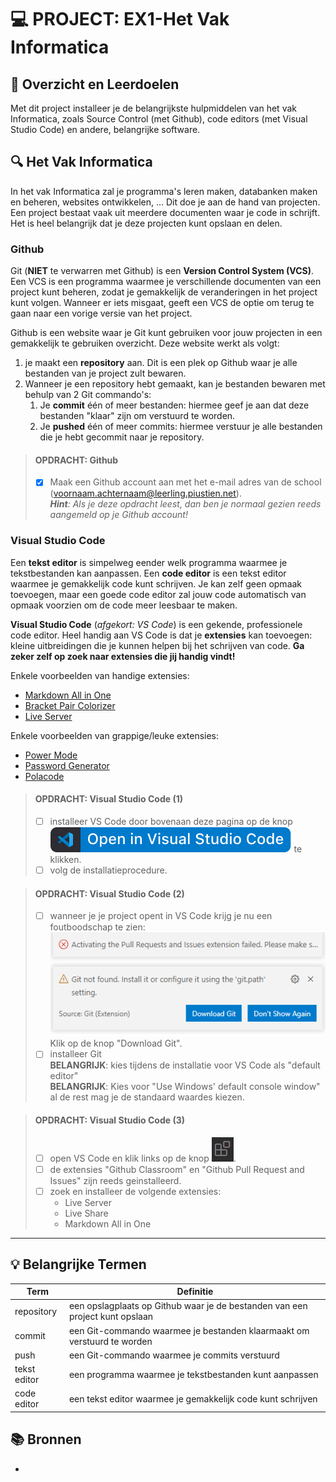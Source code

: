 # 💻 PROJECT: EX1-Het Vak Informatica

## 🥅 Overzicht en Leerdoelen

Met dit project installeer je de belangrijkste hulpmiddelen van het vak Informatica, zoals Source Control (met Github), code editors (met Visual Studio Code) en andere, belangrijke software.

## 🔍 Het Vak Informatica

In het vak Informatica zal je programma's leren maken, databanken maken en beheren, websites ontwikkelen, ... Dit doe je aan de hand van projecten. Een project bestaat vaak uit meerdere documenten waar je code in schrijft. Het is heel belangrijk dat je deze projecten kunt opslaan en delen.

### Github

Git (**NIET** te verwarren met Github) is een **Version Control System (VCS)**. Een VCS is een programma waarmee je verschillende documenten van een project kunt beheren, zodat je gemakkelijk de veranderingen in het project kunt volgen. Wanneer er iets misgaat, geeft een VCS de optie om terug te gaan naar een vorige versie van het project. 

Github is een website waar je Git kunt gebruiken voor jouw projecten in een gemakkelijk te gebruiken overzicht. Deze website werkt als volgt:

 1. je maakt een **repository** aan. Dit is een plek op Github waar je alle bestanden van je project zult bewaren. 
 2. Wanneer je een repository hebt gemaakt, kan je bestanden bewaren met behulp van 2 Git commando's:
    1. Je **commit** één of meer bestanden: hiermee geef je aan dat deze bestanden "klaar" zijn om verstuurd te worden.
    2. Je **pushed** één of meer commits: hiermee verstuur je alle bestanden die je hebt gecommit naar je repository.

> #### OPDRACHT: Github
>
> - [X] Maak een Github account aan met het e-mail adres van de school (voornaam.achternaam@leerling.piustien.net).\
>       ***Hint**: Als je deze opdracht leest, dan ben je normaal gezien reeds aangemeld op je Github account!*

### Visual Studio Code

Een **tekst editor** is simpelweg eender welk programma waarmee je tekstbestanden kan aanpassen. Een **code editor** is een tekst editor waarmee je gemakkelijk code kunt schrijven. Je kan zelf geen opmaak toevoegen, maar een goede code editor zal jouw code automatisch van opmaak voorzien om de code meer leesbaar te maken.

**Visual Studio Code** (*afgekort: VS Code*) is een gekende, professionele code editor. Heel handig aan VS Code is dat je **extensies** kan toevoegen: kleine uitbreidingen die je kunnen helpen bij het schrijven van code. **Ga zeker zelf op zoek naar extensies die jij handig vindt!**

Enkele voorbeelden van handige extensies:
 - [Markdown All in One](https://marketplace.visualstudio.com/items?itemName=yzhang.markdown-all-in-one)
 - [Bracket Pair Colorizer](https://marketplace.visualstudio.com/items?itemName=CoenraadS.bracket-pair-colorizer)
 - [Live Server](https://marketplace.visualstudio.com/items?itemName=ritwickdey.LiveServer)

Enkele voorbeelden van grappige/leuke extensies:
 - [Power Mode](https://marketplace.visualstudio.com/items?itemName=hoovercj.vscode-power-mode)
 - [Password Generator](https://marketplace.visualstudio.com/items?itemName=ftonato.password-generator)
 - [Polacode](https://marketplace.visualstudio.com/items?itemName=pnp.polacode)

> #### OPDRACHT: Visual Studio Code (1)
>
> - [ ] installeer VS Code door bovenaan deze pagina op de knop ![open in vscode](open-in-vscode.svg) te klikken.
> - [ ] volg de installatieprocedure.

> #### OPDRACHT: Visual Studio Code (2)
> - [ ] wanneer je je project opent in VS Code krijg je nu een foutboodschap te zien:\
>       ![download git](download-git.png)\
>       Klik op de knop "Download Git".
> - [ ] installeer Git\
>       **BELANGRIJK**: kies tijdens de installatie voor VS Code als "default editor"\
>       **BELANGRIJK**: Kies voor "Use Windows' default console window"\
>       al de rest mag je de standaard waardes kiezen.

> #### OPDRACHT: Visual Studio Code (3)
>
> - [ ] open VS Code en klik links op de knop ![extensions](extensions.png).
> - [ ] de extensies "Github Classroom" en "Github Pull Request and Issues" zijn reeds geinstalleerd.
> - [ ] zoek en installeer de volgende extensies:
>   - Live Server
>   - Live Share
>   - Markdown All in One

---

## 💡 Belangrijke Termen

| Term         | Definitie                                                                    |
| ------------ | ---------------------------------------------------------------------------- |
| repository   | een opslagplaats op Github waar je de bestanden van een project kunt opslaan |
| commit       | een Git-commando waarmee je bestanden klaarmaakt om verstuurd te worden      |
| push         | een Git-commando waarmee je commits verstuurd                                |
| tekst editor | een programma waarmee je tekstbestanden kunt aanpassen                       |
| code editor  | een tekst editor waarmee je gemakkelijk code kunt schrijven                  |


## 📚 Bronnen

 - 
